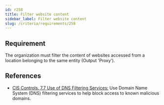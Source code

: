 ```yaml
---
id: r258
title: Filter website content
sidebar_label: Filter website content
slug: /criteria/requirements/258
---
```


## Requirement

The organization must filter
the content of websites accessed
from a location
belonging to the same entity (Output 'Proxy').

## References

- [CIS Controls. 7.7 Use of DNS Filtering Services:](https://www.cisecurity.org/controls/)
Use Domain Name System (DNS) filtering services 
to help block access
to known malicious domains.
